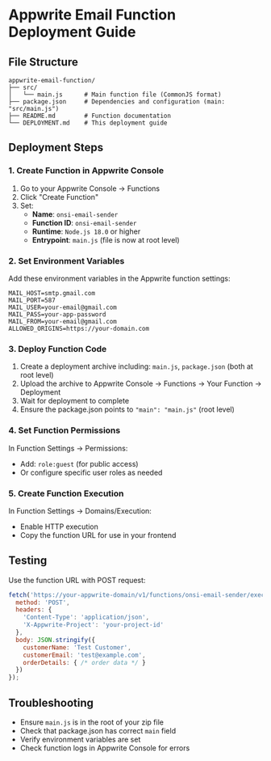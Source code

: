 # Appwrite Email Function Deployment Guide

## File Structure
```
appwrite-email-function/
├── src/
│   └── main.js      # Main function file (CommonJS format)
├── package.json     # Dependencies and configuration (main: "src/main.js")
├── README.md        # Function documentation
└── DEPLOYMENT.md    # This deployment guide
```

## Deployment Steps

### 1. Create Function in Appwrite Console
1. Go to your Appwrite Console → Functions
2. Click "Create Function"
3. Set:
   - **Name**: `onsi-email-sender`
   - **Function ID**: `onsi-email-sender` 
   - **Runtime**: `Node.js 18.0` or higher
   - **Entrypoint**: `main.js` (file is now at root level)

### 2. Set Environment Variables
Add these environment variables in the Appwrite function settings:

```
MAIL_HOST=smtp.gmail.com
MAIL_PORT=587
MAIL_USER=your-email@gmail.com
MAIL_PASS=your-app-password
MAIL_FROM=your-email@gmail.com
ALLOWED_ORIGINS=https://your-domain.com
```

### 3. Deploy Function Code
1. Create a deployment archive including: `main.js`, `package.json` (both at root level)
2. Upload the archive to Appwrite Console → Functions → Your Function → Deployment
3. Wait for deployment to complete
4. Ensure the package.json points to `"main": "main.js"` (root level)

### 4. Set Function Permissions
In Function Settings → Permissions:
- Add: `role:guest` (for public access)
- Or configure specific user roles as needed

### 5. Create Function Execution
In Function Settings → Domains/Execution:
- Enable HTTP execution
- Copy the function URL for use in your frontend

## Testing
Use the function URL with POST request:
```javascript
fetch('https://your-appwrite-domain/v1/functions/onsi-email-sender/executions', {
  method: 'POST',
  headers: {
    'Content-Type': 'application/json',
    'X-Appwrite-Project': 'your-project-id'
  },
  body: JSON.stringify({
    customerName: 'Test Customer',
    customerEmail: 'test@example.com',
    orderDetails: { /* order data */ }
  })
});
```

## Troubleshooting
- Ensure `main.js` is in the root of your zip file
- Check that package.json has correct `main` field
- Verify environment variables are set
- Check function logs in Appwrite Console for errors